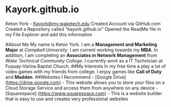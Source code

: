 # Kayork.github.io
Keton York - Kayork@my.waketech.edu
Created Account via GitHub.com
Created a Repository called "kayork.github.io"
Opened the ReadMe file in my File Explorer and add this information

#About Me
My name is Keton York. I am a **Management and Marketing Major** at _Campbell University_. I am current working towards my **MBA**. In addition, I am completing an **Associates in Network Management** from _Wake Technical Community College_. I currently work as a IT Technician at Fuquay-Varina Baptist Church.
##My Interests
In my free time a play a lot of video games with my friends from college. I enjoy games like **Call of Duty** and **Madden**. 
##Websites I Recommend
	- [Google Drive] (https://drive.google.com) - This website allows you to store your files on a Cloud Storage Service and access them from anywhere on any device
	- [Squarespace] (https://www.squarespace.com) - This is a website builder that is easy to use and creates very professional websites